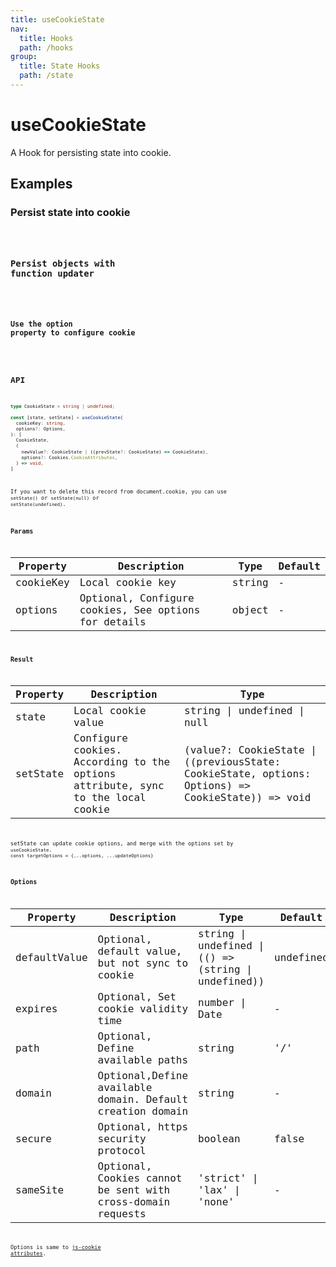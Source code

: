 ```yaml
---
title: useCookieState
nav:
  title: Hooks
  path: /hooks
group:
  title: State Hooks
  path: /state
---
```


# useCookieState

A Hook for persisting state into cookie.

## Examples

### Persist state into cookie

<code src="./demo/demo1.tsx" />

### Persist objects with function updater

<code src="./demo/demo2.tsx" />

### Use the option property to configure cookie

<code src="./demo/demo3.tsx" />

## API

```typescript
type CookieState = string | undefined;

const [state, setState] = useCookieState(
  cookieKey: string,
  options?: Options,
): [
  CookieState,
  (
    newValue?: CookieState | ((prevState?: CookieState) => CookieState),
    options?: Cookies.CookieAttributes,
  ) => void,
]
```

If you want to delete this record from document.cookie, you can use `setState()` or `setState(null)` or `setState(undefined)`.

### Params

| Property       | Description                 | Type                 | Default |
| ------------ | ------------------------ | -------------------- | ------ |
| cookieKey    | Local cookie key | string | - |
| options | Optional, Configure cookies, See options for details | object | - |

### Result

| Property       | Description                 | Type                 |
| -------- | ------------ | ---------------------------------------------------------------------------------------------------- |
| state    | Local cookie value | string \| undefined \| null                                                                          |
| setState | Configure cookies. According to the options attribute, sync to the local cookie | (value?: CookieState \| ((previousState: CookieState, options: Options) => CookieState)) => void |

setState can update cookie options, and merge with the options set by `useCookieState`.
`const targetOptions = {...options, ...updateOptions}`

### Options

| Property       | Description                 | Type                 | Default |
| -------- | ------------------------------------------------- | --------------------- | ------ |
| defaultValue | Optional, default value, but not sync to cookie | string \| undefined \| (() => (string \| undefined)) | undefined | undefined |
| expires  | Optional, Set cookie validity time | number \| Date | - |
| path | Optional, Define available paths | string | '/' |
| domain | Optional,Define available domain. Default creation domain| string | - |
| secure | Optional, https security protocol | boolean | false |
| sameSite | Optional, Cookies cannot be sent with cross-domain requests | 'strict' \| 'lax' \| 'none' | - |

Options is same to [js-cookie attributes](https://github.com/js-cookie/js-cookie#cookie-attributes).